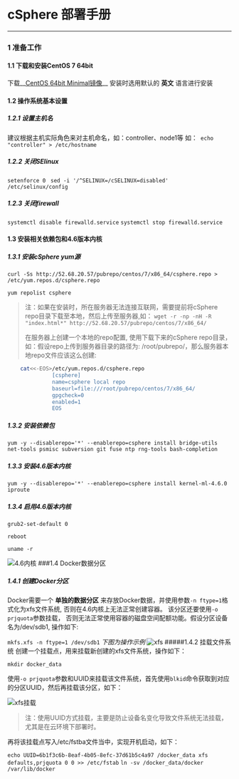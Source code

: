 # cSphere 部署手册 
******************************************************************

### 1 准备工作
 
#### 1.1 下载和安装CentOS 7 64bit

下载__[CentOS 64bit Minimal镜像](http://mirrors.aliyun.com/centos/7/isos/x86_64/CentOS-7-x86_64-Minimal-1611.iso)__  安装时选用默认的 __英文__ 语言进行安装
#### 1.2 操作系统基本设置
 
##### 1.2.1 设置主机名
建议根据主机实际角色来对主机命名，如：controller、node1等
如：``` echo "controller" > /etc/hostname```
##### 1.2.2 关闭SElinux
    
```setenforce 0 ``` 
``` sed -i '/^SELINUX=/cSELINUX=disabled' /etc/selinux/config ```
      
##### 1.2.3 关闭firewall
``` systemctl disable firewalld.service ```
``` systemctl stop firewalld.service ```
#### 1.3 安装相关依赖包和4.6版本内核
    
##### 1.3.1 安装cSphere yum源
``` curl -Ss http://52.68.20.57/pubrepo/centos/7/x86_64/csphere.repo > /etc/yum.repos.d/csphere.repo ```

``` yum repolist csphere ```
           
>注：如果在安装时，所在服务器无法连接互联网，需要提前将cSphere repo目录下载至本地，然后上传至服务器,如： 
>``` wget -r -np -nH -R "index.html*" http://52.68.20.57/pubrepo/centos/7/x86_64/ ```
>
>在服务器上创建一个本地的repo配置, 使用下载下来的cSphere repo目录，如：假设repo上传到服务器目录的路径为: /root/pubrepo/，那么服务器本地repo文件应该这么创建:

```bash 
    cat<<-EOS>/etc/yum.repos.d/csphere.repo 
              [csphere]
              name=csphere local repo
              baseurl=file:///root/pubrepo/centos/7/x86_64/
              gpgcheck=0
              enabled=1
              EOS
```
##### 1.3.2 安装依赖包
`yum -y --disablerepo='*' --enablerepo=csphere install bridge-utils net-tools psmisc subversion git fuse ntp rng-tools bash-completion`
##### 1.3.3 安装4.6版本内核
`yum -y --disablerepo='*' --enablerepo=csphere install kernel-ml-4.6.0 iproute`
         
##### 1.3.4 启用4.6版本内核

`grub2-set-default 0`

`reboot`

`uname -r`

![4.6内核](http://git.oschina.net/uploads/images/2017/0322/171435_523fbbcd_934281.png "4.6内核")
###1.4 Docker数据分区
##### 1.4.1 创建Docker分区
Docker需要一个 **单独的数据分区** 来存放Docker数据，并使用参数`-n ftype=1`格式化为xfs文件系统, 否则在4.6内核上无法正常创建容器。
该分区还要使用`-o prjquota`参数挂载， 否则无法正常使用容器的磁盘空间配额功能。假设分区设备名为/dev/sdb1, 操作如下:

`mkfs.xfs -n ftype=1 /dev/sdb1`
 _下图为操作示例_ 
![xfs](http://git.oschina.net/uploads/images/2017/0322/174445_297e796d_934281.png "xfs")
#####1.4.2 挂载文件系统
创建一个挂载点，用来挂载新创建的xfs文件系统，操作如下：

`mkdir docker_data`

使用`-o prjquota`参数和UUID来挂载该文件系统，首先使用`blkid`命令获取到对应的分区UUID，然后再挂载该分区，如下：

![xfs挂载](http://git.oschina.net/uploads/images/2017/0322/175931_3552d9f5_934281.png "挂载")

>注：使用UUID方式挂载，主要是防止设备名变化导致文件系统无法挂载，尤其是在云环境下部署时。

再将该挂载点写入/etc/fstba文件当中，实现开机启动，如下：

`echo UUID=6b1f3c6b-8eaf-4b05-8efc-37d61b5c4a97 /docker_data xfs defaults,prjquota 0 0 >> /etc/fstab`
`ln -sv /docker_data/docker /var/lib/docker`

